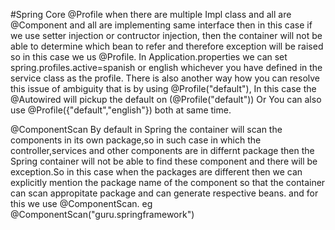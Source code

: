 #Spring Core
@Profile 
when there are multiple Impl class and all are @Component and all are implementing same interface then in this case if we use 
setter injection or contructor injection, then the container will not be able to determine which bean to refer and therefore exception will be raised so in this case we us @Profile.
In Application.properties we can set spring.profiles.active=spanish or english whichever you have defined in the service class
as the profile.
There is also another way how you can resolve this issue of ambiguity that is by using @Profile("default"), In this case the @Autowired will pickup the default on (@Profile("default"))
Or You can also use  @Profile({"default","english"}) both at same time.

@ComponentScan
By default in Spring the container will scan the components in its own package,so in such case in which the controller,services and other components are in differnt package then the Spring container will not be able to find these
component and there will be exception.So in this case when the packages are different then we can explicitly mention the package name of the component so that the container can scan appropitate package and can generate respective beans.
and for this we use @ComponentScan. eg @ComponentScan("guru.springframework")
